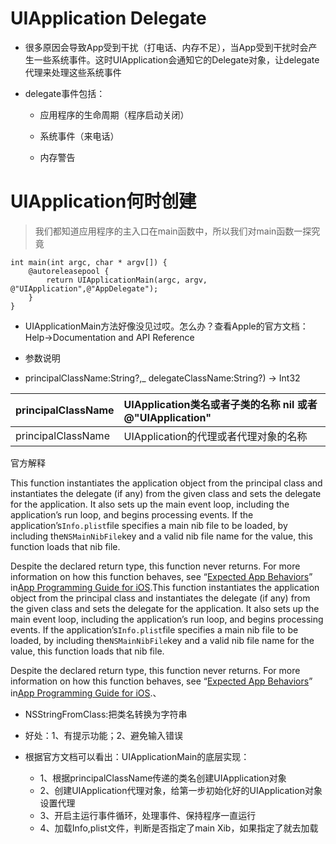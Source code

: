 # UIApplication Delegate

* 很多原因会导致App受到干扰（打电话、内存不足），当App受到干扰时会产生一些系统事件。这时UIApplication会通知它的Delegate对象，让delegate代理来处理这些系统事件

* delegate事件包括：

  * 应用程序的生命周期（程序启动关闭）

  * 系统事件（来电话）

  * 内存警告

# UIApplication何时创建

> 我们都知道应用程序的主入口在main函数中，所以我们对main函数一探究竟

```
int main(int argc, char * argv[]) {
    @autoreleasepool {
        return UIApplicationMain(argc, argv, @"UIApplication",@"AppDelegate");
    }
}
```

* UIApplicationMain方法好像没见过哎。怎么办？查看Apple的官方文档：Help-&gt;Documentation and API Reference

* 参数说明
* principalClassName:String?,\_ delegateClassName:String?\) -&gt; Int32

| principalClassName | UIApplication类名或者子类的名称 nil  或者 @"UIApplication" |
| :--- | :--- |
| principalClassName | UIApplication的代理或者代理对象的名称 |

官方解释

This function instantiates the application object from the principal class and instantiates the delegate \(if any\) from the given class and sets the delegate for the application. It also sets up the main event loop, including the application’s run loop, and begins processing events. If the application’s`Info.plist`file specifies a main nib file to be loaded, by including the`NSMainNibFile`key and a valid nib file name for the value, this function loads that nib file.

Despite the declared return type, this function never returns. For more information on how this function behaves, see “[Expected App Behaviors](https://developer.apple.com/library/etc/redirect/xcode/content/1189/documentation/iPhone/Conceptual/iPhoneOSProgrammingGuide/ExpectedAppBehaviors/ExpectedAppBehaviors.html#//apple_ref/doc/uid/TP40007072-CH3)” in[App Programming Guide for iOS](https://developer.apple.com/library/etc/redirect/xcode/content/1189/documentation/iPhone/Conceptual/iPhoneOSProgrammingGuide/Introduction/Introduction.html#//apple_ref/doc/uid/TP40007072).This function instantiates the application object from the principal class and instantiates the delegate \(if any\) from the given class and sets the delegate for the application. It also sets up the main event loop, including the application’s run loop, and begins processing events. If the application’s`Info.plist`file specifies a main nib file to be loaded, by including the`NSMainNibFile`key and a valid nib file name for the value, this function loads that nib file.

Despite the declared return type, this function never returns. For more information on how this function behaves, see “[Expected App Behaviors](https://developer.apple.com/library/etc/redirect/xcode/content/1189/documentation/iPhone/Conceptual/iPhoneOSProgrammingGuide/ExpectedAppBehaviors/ExpectedAppBehaviors.html#//apple_ref/doc/uid/TP40007072-CH3)” in[App Programming Guide for iOS](https://developer.apple.com/library/etc/redirect/xcode/content/1189/documentation/iPhone/Conceptual/iPhoneOSProgrammingGuide/Introduction/Introduction.html#//apple_ref/doc/uid/TP40007072).、



* NSStringFromClass:把类名转换为字符串
* 好处：1、有提示功能；2、避免输入错误



* 根据官方文档可以看出：UIApplicationMain的底层实现：
  * 1、根据principalClassName传递的类名创建UIApplication对象
  * 2、创建UIApplication代理对象，给第一步初始化好的UIApplication对象设置代理
  * 3、开启主运行事件循环，处理事件、保持程序一直运行
  * 4、加载Info,plist文件，判断是否指定了main Xib，如果指定了就去加载



